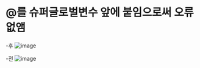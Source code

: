 # @를 슈퍼글로벌변수 앞에 붙임으로써 오류 없앰

-후
![image](https://user-images.githubusercontent.com/85022962/131421471-e09208dd-52a8-4871-9530-7797c853e7b1.png)


-전
![image](https://user-images.githubusercontent.com/85022962/131421417-f4863ddc-8d03-48bb-9110-ff7e54f46b92.png)

